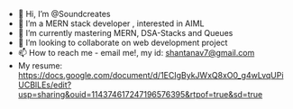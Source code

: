 - 👋 Hi, I’m @Soundcreates
- 👀 I’m a MERN stack developer , interested in AIML
- 🌱 I’m currently mastering MERN, DSA-Stacks and Queues
- 💞️ I’m looking to collaborate on  web development project
- 📫 How to reach me - email me!, my id: shantanav7@gmail.com
- My resume: https://docs.google.com/document/d/1ECIgBykJWxQ8xO0_g4wLvqUPiUCBlLEs/edit?usp=sharing&ouid=114374617247196576395&rtpof=true&sd=true



<!---
Soundcreates/Soundcreates is a ✨ special ✨ repository because its `README.md` (this file) appears on your GitHub profile.
You can click the Preview link to take a look at your changes.
--->
